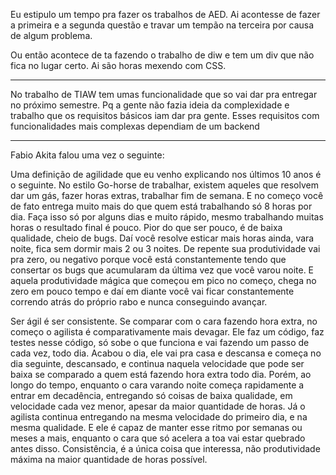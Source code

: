 Eu estipulo um tempo pra fazer os trabalhos de AED. Ai acontesse de fazer a primeira e a segunda questão e travar um tempão na terceira por causa de algum problema.

Ou então acontece de ta fazendo o trabalho de diw e tem um div que não fica no lugar certo. Ai são horas mexendo com CSS.
<hr>
 No trabalho de TIAW tem umas funcionalidade que so vai dar pra entregar no próximo semestre. Pq a gente não fazia ideia da complexidade e trabalho que os requisitos básicos iam dar pra gente. Esses requisitos com funcionalidades mais complexas dependiam de um backend
<hr>

Fabio Akita falou uma vez o seguinte:

Uma definição de agilidade que eu venho explicando nos últimos 10 anos é o seguinte. No estilo Go-horse de trabalhar, existem aqueles que resolvem dar um gás, fazer horas extras, trabalhar fim de semana. E no começo você de fato entrega muito mais do que quem está trabalhando só 8 horas por dia. Faça isso só por alguns dias e muito rápido, mesmo trabalhando muitas horas o resultado final é pouco. Pior do que ser pouco, é de baixa qualidade, cheio de bugs. Daí você resolve esticar mais horas ainda, vara noite, fica sem dormir mais 2 ou 3 noites. De repente sua produtividade vai pra zero, ou negativo porque você está constantemente tendo que consertar os bugs que acumularam da última vez que você varou noite. E aquela produtividade mágica que começou em pico no começo, chega no zero em pouco tempo e daí em diante você vai ficar constantemente correndo atrás do próprio rabo e nunca conseguindo avançar.

Ser ágil é ser consistente. Se comparar com o cara fazendo hora extra, no começo o agilista é comparativamente mais devagar. Ele faz um código, faz testes nesse código, só sobe o que funciona e vai fazendo um passo de cada vez, todo dia. Acabou o dia, ele vai pra casa e descansa e começa no dia seguinte, descansado, e continua naquela velocidade que pode ser baixa se comparado a quem está fazendo hora extra todo dia. Porém, ao longo do tempo, enquanto o cara varando noite começa rapidamente a entrar em decadência, entregando só coisas de baixa qualidade, em velocidade cada vez menor, apesar da maior quantidade de horas. Já o agilista continua entregando na mesma velocidade do primeiro dia, e na mesma qualidade. E ele é capaz de manter esse ritmo por semanas ou meses a mais, enquanto o cara que só acelera a toa vai estar quebrado antes disso. Consistência, é a única coisa que interessa, não produtividade máxima na maior quantidade de horas possível.



